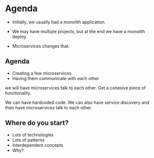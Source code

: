 # Agenda

- Initially, we usually had a monolith application.
- We may have multiple projects, but at the end we have a monolith deploy.

- Microservices changes that.

## Agenda
- Creating a few microservices
- Having them communicate with each other

we will have microservices talk to each other. Get a cohesive piece of functionality.

We can have hardcoded code.
We can also have service discovery and then have microservices talk to each other.


## Where do you start?
- Lots of technologies
- Lots of patterns
- Interdependent concepts
- Why?

